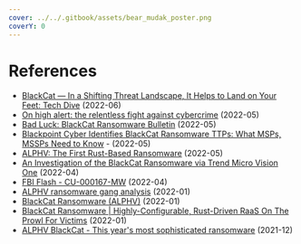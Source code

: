 ```yaml
---
cover: ../../.gitbook/assets/bear_mudak_poster.png
coverY: 0
---
```


# References

* [BlackCat — In a Shifting Threat Landscape, It Helps to Land on Your Feet: Tech Dive](https://www.advintel.io/post/blackcat-in-a-shifting-threat-landscape-it-helps-to-land-on-your-feet-tech-dive) (2022-06)
* [On high alert: the relentless fight against cybercrime](https://egr.global/intel/insight/on-high-alert-the-relentless-fight-against-cybercrime/) (2022-05)
* [Bad Luck: BlackCat Ransomware Bulletin](https://cloudsecurityalliance.org/blog/2022/05/24/bad-luck-blackcat-ransomware-bulletin/) (2022-05)
* [Blackpoint Cyber Identifies BlackCat Ransomware TTPs: What MSPs, MSSPs Need to Know](https://www.msspalert.com/cybersecurity-research/blackpoint-cyber-identifies-blackcat-ransomware-ttps/) - (2022-05)
* [ALPHV: The First Rust-Based Ransomware](https://www.digitalshadows.com/blog-and-research/alphv-the-first-rust-based-ransomware/) (2022-05)
* [An Investigation of the BlackCat Ransomware via Trend Micro Vision One](https://www.trendmicro.com/en\_us/research/22/d/an-investigation-of-the-blackcat-ransomware.html) (2022-04)
* [FBI Flash - CU-000167-MW](https://www.ic3.gov/Media/News/2022/220420.pdf) (2022-04)
* [ALPHV ransomware gang analysis](https://www.intrinsec.com/alphv-ransomware-gang-analysis/?cn-reloaded=1) (2022-01)
* [BlackCat Ransomware (ALPHV)](https://www.varonis.com/blog/blackcat-ransomware) (2022-01)
* [BlackCat Ransomware | Highly-Configurable, Rust-Driven RaaS On The Prowl For Victims](https://www.sentinelone.com/labs/blackcat-ransomware-highly-configurable-rust-driven-raas-on-the-prowl-for-victims/) (2022-01)
* [ALPHV BlackCat - This year's most sophisticated ransomware](https://www.bleepingcomputer.com/news/security/alphv-blackcat-this-years-most-sophisticated-ransomware/) (2021-12)

